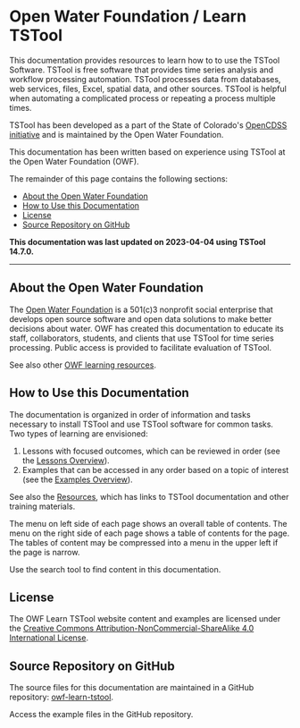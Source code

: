 # Open Water Foundation / Learn TSTool #

This documentation provides resources to learn how to to use the TSTool Software.
TSTool is free software that provides time series analysis and workflow processing automation.
TSTool processes data from databases, web services, files, Excel, spatial data, and other sources.
TSTool is helpful when automating a complicated process or repeating a process multiple times.

TSTool has been developed as a part of the State of Colorado's
[OpenCDSS initiative](https://opencdss.state.co.us/)
and is maintained by the Open Water Foundation.

This documentation has been written based on experience using TSTool at the Open Water Foundation (OWF).

The remainder of this page contains the following sections:

*   [About the Open Water Foundation](#about-the-open-water-foundation)
*   [How to Use this Documentation](#how-to-use-this-documentation)
*   [License](#license)
*   [Source Repository on GitHub](#-source-repository-on-github)

**This documentation was last updated on 2023-04-04 using TSTool 14.7.0.**

--------------

## About the Open Water Foundation ##

The [Open Water Foundation](https://openwaterfoundation.org) is a 501(c)3 nonprofit social enterprise that 
develops open source software and open data solutions to make better decisions about water.
OWF has created this documentation to educate its staff, collaborators, students, and clients that use TSTool for time series processing.
Public access is provided to facilitate evaluation of TSTool.

See also other [OWF learning resources](https://learn.openwaterfoundation.org).

## How to Use this Documentation ##

The documentation is organized in order of information and tasks necessary to install TSTool and
use TSTool software for common tasks.
Two types of learning are envisioned:

1.  Lessons with focused outcomes, which can be reviewed in order (see the [Lessons Overview](lessons/overview.md)).
2.  Examples that can be accessed in any order based on a topic of interest (see the [Examples Overview](examples/overview.md)).

See also the [Resources](resources.md),
which has links to TSTool documentation and other training materials.

The menu on left side of each page shows an overall table of contents.
The menu on the right side of each page shows a table of contents for the page.
The tables of content may be compressed into a menu in the upper left if the page is narrow.

Use the search tool to find content in this documentation.

## License ##

The OWF Learn TSTool website content and examples are licensed under the
[Creative Commons Attribution-NonCommercial-ShareAlike 4.0 International License](https://creativecommons.org/licenses/by-nc-sa/4.0).

## Source Repository on GitHub ##

The source files for this documentation are maintained in a GitHub repository:  [owf-learn-tstool](https://github.com/OpenWaterFoundation/owf-learn-tstool).

Access the example files in the GitHub repository.
